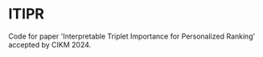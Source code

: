 # ITIPR
Code for paper 'Interpretable Triplet Importance for Personalized Ranking' accepted by CIKM 2024.
